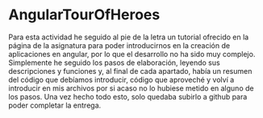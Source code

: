 # AngularTourOfHeroes

Para esta actividad he seguido al pie de la letra un tutorial ofrecido en la página de la asignatura para poder introducirnos en la creación de aplicaciones en angular, por lo que el desarrollo no ha sido muy complejo. Simplemente he seguido los pasos de elaboración, leyendo sus descripciones y funciones y, al final de cada apartado, había un resumen del código que debíamos introducir, código que aproveché y volví a introducir en mis archivos por si acaso no lo hubiese metido en alguno de los pasos.
Una vez hecho todo esto, solo quedaba subirlo a github para poder completar la entrega.
